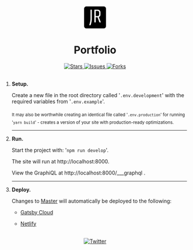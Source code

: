 <!--
For better readability, use markdown preview.
VS Code:  ctrl-shift-v 
Atom:     ctrl-shift-m
-->

<p align="center">
  <a href="https://jasonreidd.netlify.app">
    <img alt="Netlify Site" src="src/images/icon.png" width="60" />
  </a>
</p>
<h1 align="center">
  Portfolio
</h1>
<div align="center">
  <a href="https://github.com/JasonReidd/Portfolio/stargazers">
    <img src="https://img.shields.io/github/stars/JasonReidd/Portfolio" alt="Stars">
  </a>
  <a href="https://github.com/JasonReidd/Portfolio/issues">
    <img src="https://img.shields.io/github/issues/JasonReidd/Portfolio" alt="Issues">
  </a>
  <a href="https://github.com/JasonReidd/Portfolio/network/members">
    <img src="https://img.shields.io/github/forks/JasonReidd/Portfolio" alt="Forks">
  </a>
  </div>
<br>

1. **Setup.**

    Create a new file in the root directory called
    '<code>.env.development</code>'
    with the required variables from 
    '<code>.env.example</code>'.

    <sub>
    It may also be worthwhile creating an identical file called '<code>.env.production</code>'
     for running 
     '<code>yarn build</code>'
     - creates a version of your site with production-ready optimizations.
    </sub>
    <hr/>

2.  **Run.**

    Start the project with:
    '<code>npm run develop</code>'.
    
    The site will run at http://localhost:8000.

    View the GraphiQL at http://localhost:8000/___graphql .
    <hr/>

3.  **Deploy.**

    Changes to [Master](https://github.com/JasonReidd/Portfolio) will automatically be deployed to the following:

    - [Gatsby Cloud](https://jasonreidd.gtsb.io/)

    - [Netlify](https://jasonreidd.netlify.app/)

<br/>

<div align="center">
  <a href="https://twitter.com/intent/tweet?text=Wow:&url=https%3A%2F%2Fgithub.com%2FJasonReidd%2FPortfolio">
    <img src="https://img.shields.io/twitter/url?label=Share%20via%20Twitter&logoColor=black&url=https%3A%2F%2Fgithub.com%2FJasonReidd%2FPortfolio" alt="Twitter">
  </a>
</div>